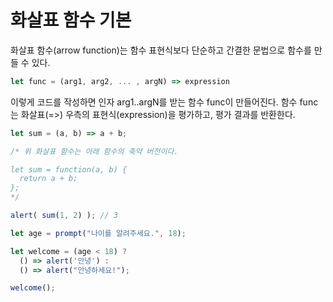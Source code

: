 # 화살표 함수 기본

화살표 함수(arrow function)는 함수 표현식보다 단순하고 간결한 문법으로 함수를 만들 수 있다.

```javascript
let func = (arg1, arg2, ... , argN) => expression
```

이렇게 코드를 작성하면 인자 arg1..argN를 받는 함수 func이 만들어진다. 함수 func는 화살표(=>) 우측의 표현식(expression)을 평가하고, 평가 결과를 반환한다.

```javascript
let sum = (a, b) => a + b;

/* 위 화살표 함수는 아래 함수의 축약 버전이다.

let sum = function(a, b) {
  return a + b;
};
*/

alert( sum(1, 2) ); // 3
```

```javascript
let age = prompt("나이를 알려주세요.", 18);

let welcome = (age < 18) ?
  () => alert('안녕') :
  () => alert("안녕하세요!");

welcome();
```

